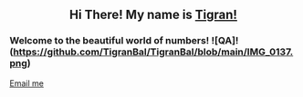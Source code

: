 ## <p align="center">Hi There! My name is [Tigran!](www.linkedin.com/in/tigranbal)
  
### Welcome to the beautiful world of numbers! ![QA]!(https://github.com/TigranBal/TigranBal/blob/main/IMG_0137.png)

[Email me](mailto:balasanyan@me.com?subject=Hi% "My email")
